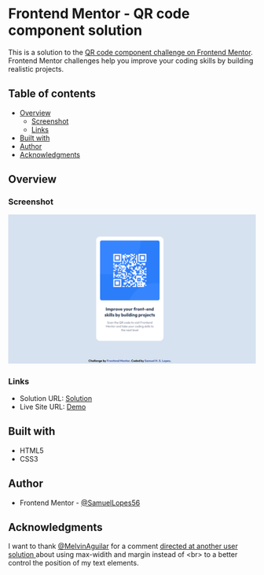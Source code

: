# Frontend Mentor - QR code component solution

This is a solution to the [QR code component challenge on Frontend Mentor](https://www.frontendmentor.io/challenges/qr-code-component-iux_sIO_H). Frontend Mentor challenges help you improve your coding skills by building realistic projects. 

## Table of contents

- [Overview](#overview)
  - [Screenshot](#screenshot)
  - [Links](#links)
- [Built with](#built-with)
- [Author](#author)
- [Acknowledgments](#acknowledgments)

## Overview

### Screenshot

![](./assets/images/QR-Code-Component-Screenshot.png)

### Links

- Solution URL: [Solution](https://www.frontendmentor.io/solutions/qr-code-component-qguPbteaCU)
- Live Site URL: [Demo](https://samuellopes56.github.io/QR-Code-Component/)

## Built with

- HTML5
- CSS3

## Author

- Frontend Mentor - [@SamuelLopes56](https://www.frontendmentor.io/profile/SamuelLopes56)

## Acknowledgments

I want to thank [@MelvinAguilar](https://www.frontendmentor.io/profile/MelvinAguilar) for a comment [directed at another user solution ](https://www.frontendmentor.io/solutions/qr-code-component-8-gPVXPiou)
 about using max-widith and margin instead of &lt;br&gt; to a better control the position of my text elements.


